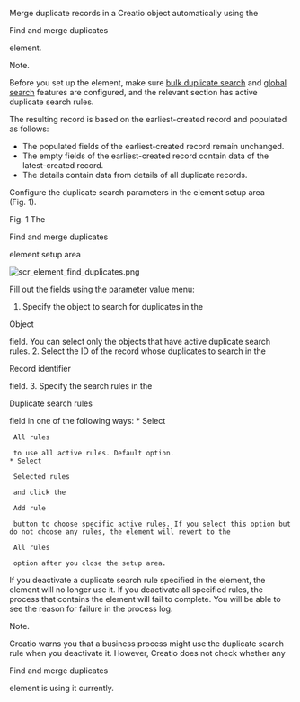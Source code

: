 


 Merge duplicate records in a Creatio object automatically using the
 
 Find and merge duplicates
 
 element.
 





 Note.
 
 Before you set up the element, make sure
 [bulk duplicate search](https://academy.creatio.com/documents?id=1959) 
 and
 [global search](https://academy.creatio.com/documents?id=1712) 
 features are configured, and the relevant section has active duplicate search rules.
 




 The resulting record is based on the earliest-created record and populated as follows:
 


* The populated fields of the earliest-created record remain unchanged.
* The empty fields of the earliest-created record contain data of the latest-created record.
* The details contain data from details of all duplicate records.



 Configure the duplicate search parameters in the element setup area (Fig. 1).
 




 Fig. 1 The
 
 Find and merge duplicates
 
 element setup area
 

![scr_element_find_duplicates.png](/docs/sites/en/files/images/BPM_Tools/find_and_merge_duplicates/scr_element_find_duplicates.png)



 Fill out the fields using the parameter value menu:
 


1. Specify the object to search for duplicates in the
 
 Object
 
 field. You can select only the objects that have active duplicate search rules.
2. Select the ID of the record whose duplicates to search in the
 
 Record identifier
 
 field.
3. Specify the search rules in the
 
 Duplicate search rules
 
 field in one of the following ways:
	* Select
	 
	 All rules
	 
	 to use all active rules. Default option.
	* Select
	 
	 Selected rules
	 
	 and click the
	 
	 Add rule
	 
	 button to choose specific active rules. If you select this option but do not choose any rules, the element will revert to the
	 
	 All rules
	 
	 option after you close the setup area.



 If you deactivate a duplicate search rule specified in the element, the element will no longer use it. If you deactivate all specified rules, the process that contains the element will fail to complete. You will be able to see the reason for failure in the process log.
 





 Note.
 
 Creatio warns you that a business process might use the duplicate search rule when you deactivate it. However, Creatio does not check whether any
 
 Find and merge duplicates
 
 element is using it currently.
 





